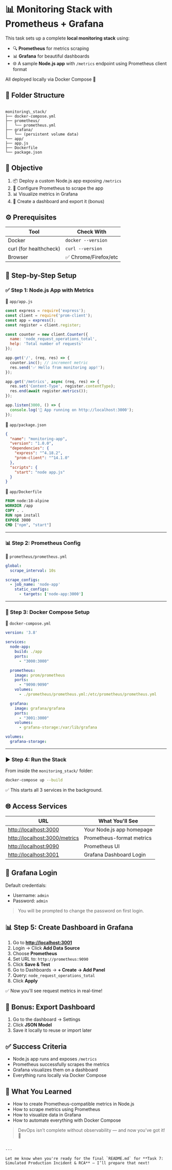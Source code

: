 # 📊 Monitoring Stack with Prometheus + Grafana

This task sets up a complete **local monitoring stack** using:

- 🔍 **Prometheus** for metrics scraping
- 📊 **Grafana** for beautiful dashboards
- 🌐 A sample **Node.js app** with `/metrics` endpoint using Prometheus client format

All deployed locally via Docker Compose 🐳

## 📁 Folder Structure

```

monitoring\_stack/
├── docker-compose.yml
├── prometheus/
│   └── prometheus.yml
├── grafana/
│   └── (persistent volume data)
└── app/
├── app.js
├── Dockerfile
└── package.json

````


## 🎯 Objective

1. 📦 Deploy a custom Node.js app exposing `/metrics`
2. 🔁 Configure Prometheus to scrape the app
3. 📊 Visualize metrics in Grafana
4. 🧠 Create a dashboard and export it (bonus)


## ⚙️ Prerequisites

| Tool        | Check With            |
|-------------|------------------------|
| Docker      | `docker --version`     |
| curl (for healthcheck) | `curl --version` |
| Browser     | ✅ Chrome/Firefox/etc   |


## 🧰 Step-by-Step Setup


### ✅ Step 1: Node.js App with Metrics

📁 `app/app.js`

```js
const express = require('express');
const client = require('prom-client');
const app = express();
const register = client.register;

const counter = new client.Counter({
  name: 'node_request_operations_total',
  help: 'Total number of requests'
});

app.get('/', (req, res) => {
  counter.inc(); // increment metric
  res.send('✅ Hello from monitoring app!');
});

app.get('/metrics', async (req, res) => {
  res.set('Content-Type', register.contentType);
  res.end(await register.metrics());
});

app.listen(3000, () => {
  console.log('🚀 App running on http://localhost:3000');
});
````

📁 `app/package.json`

```json
{
  "name": "monitoring-app",
  "version": "1.0.0",
  "dependencies": {
    "express": "^4.18.2",
    "prom-client": "^14.1.0"
  },
  "scripts": {
    "start": "node app.js"
  }
}
```

📁 `app/Dockerfile`

```dockerfile
FROM node:18-alpine
WORKDIR /app
COPY . .
RUN npm install
EXPOSE 3000
CMD ["npm", "start"]
```

---

### 📊 Step 2: Prometheus Config

📁 `prometheus/prometheus.yml`

```yaml
global:
  scrape_interval: 10s

scrape_configs:
  - job_name: 'node-app'
    static_configs:
      - targets: ['node-app:3000']
```

---

### 🐳 Step 3: Docker Compose Setup

📁 `docker-compose.yml`

```yaml
version: '3.8'

services:
  node-app:
    build: ./app
    ports:
      - "3000:3000"

  prometheus:
    image: prom/prometheus
    ports:
      - "9090:9090"
    volumes:
      - ./prometheus/prometheus.yml:/etc/prometheus/prometheus.yml

  grafana:
    image: grafana/grafana
    ports:
      - "3001:3000"
    volumes:
      - grafana-storage:/var/lib/grafana

volumes:
  grafana-storage:
```

---

### ▶️ Step 4: Run the Stack

From inside the `monitoring_stack/` folder:

```bash
docker-compose up --build
```

✅ This starts all 3 services in the background.


## 🌐 Access Services

| URL                                                            | What You'll See           |
| -------------------------------------------------------------- | ------------------------- |
| [http://localhost:3000](http://localhost:3000)                 | Your Node.js app homepage |
| [http://localhost:3000/metrics](http://localhost:3000/metrics) | Prometheus-format metrics |
| [http://localhost:9090](http://localhost:9090)                 | Prometheus UI             |
| [http://localhost:3001](http://localhost:3001)                 | Grafana Dashboard Login   |


## 🔑 Grafana Login

Default credentials:

* Username: `admin`
* Password: `admin`

> You will be prompted to change the password on first login.

## 📊 Step 5: Create Dashboard in Grafana

1. Go to **[http://localhost:3001](http://localhost:3001)**
2. Login → Click **Add Data Source**
3. Choose **Prometheus**
4. Set URL to: `http://prometheus:9090`
5. Click **Save & Test**
6. Go to Dashboards → **+ Create → Add Panel**
7. Query: `node_request_operations_total`
8. Click **Apply**

✅ Now you'll see request metrics in real-time!


## 🧠 Bonus: Export Dashboard

1. Go to the dashboard → Settings
2. Click **JSON Model**
3. Save it locally to reuse or import later

## ✅ Success Criteria

* Node.js app runs and exposes `/metrics`
* Prometheus successfully scrapes the metrics
* Grafana visualizes them on a dashboard
* Everything runs locally via Docker Compose


## 🧠 What You Learned

* How to create Prometheus-compatible metrics in Node.js
* How to scrape metrics using Prometheus
* How to visualize data in Grafana
* How to automate everything with Docker Compose

> DevOps isn’t complete without observability — and now you’ve got it! 📡

```

---

Let me know when you're ready for the final `README.md` for **Task 7: Simulated Production Incident & RCA** — I’ll prepare that next!
```
